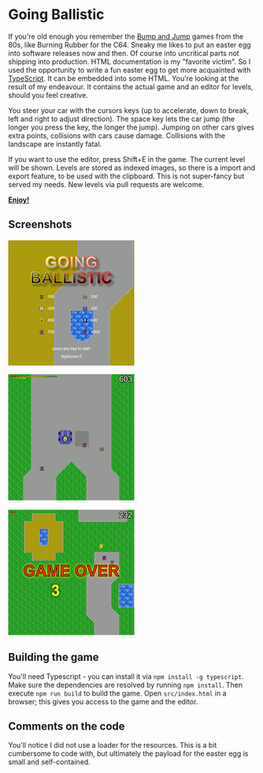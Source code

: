 # Going Ballistic
If you're old enough you remember the [Bump and Jump](https://en.wikipedia.org/wiki/Bump_%27n%27_Jump) games from the 80s, like Burning Rubber for the C64. Sneaky me likes to put an easter egg into software releases now and then. Of course into uncritical parts not shipping into production. HTML documentation is my "favorite victim".
So I used the opportunity to write a fun easter egg to get more acquainted with [TypeScript](https://www.typescriptlang.org/). It can be embedded into some HTML. You're looking at the result of my endeavour. It contains the actual game and an editor for levels, should you feel creative.

You steer your car with the cursors keys (up to accelerate, down to break, left and right to adjust direction). The space key lets the car jump (the longer you press the key, the longer the jump). Jumping on other cars gives extra points, collisions with cars cause damage. Collisions with the landscape are instantly fatal.

If you want to use the editor, press Shift+E in the game. The current level will be shown. Levels are stored as indexed images, so there is a import and export feature, to be used with the clipboard. This is not super-fancy but served my needs. New levels via pull requests are welcome.

[**Enjoy!**](http://www.engehausen.de/jan/gb.html)

## Screenshots

![Main screen](screenshots/main.png)

![Jumping](screenshots/jump.png)

![Game Over](screenshots/gameover.png)

## Building the game

You'll need Typescript - you can install it via `npm install -g typescript`. Make sure the dependencies are resolved by running `npm install`.
Then execute `npm run build` to build the game. Open `src/index.html` in a browser; this gives you access to the game and the editor.

## Comments on the code

You'll notice I did not use a loader for the resources. This is a bit cumbersome to code with, but ultimately the payload for the easter egg is small and self-contained.
